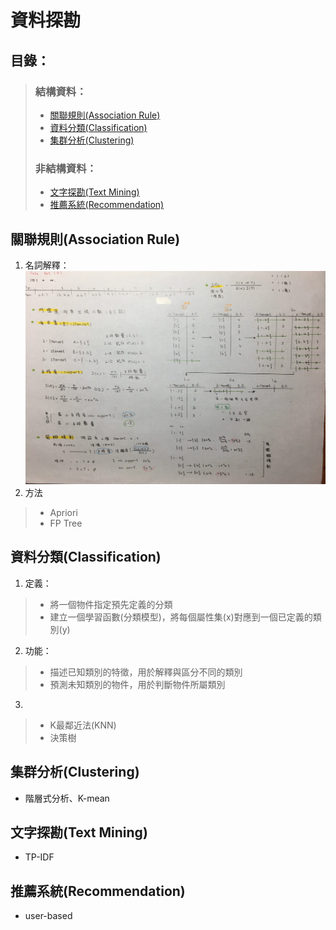 # 資料探勘   
## 目錄：
> ### 結構資料：
> * [關聯規則(Association Rule)](https://github.com/yenchungLin/study/tree/master/資料探勘#關聯規則association-rule)
> * [資料分類(Classification)](https://github.com/yenchungLin/study/tree/master/資料探勘#資料分類classification)
> * [集群分析(Clustering)](https://github.com/yenchungLin/study/tree/master/資料探勘#集群分析clustering)
> ### 非結構資料：
> * [文字探勘(Text Mining)](https://github.com/yenchungLin/study/tree/master/資料探勘#文字探勘text-mining)
> * [推薦系統(Recommendation)](https://github.com/yenchungLin/study/tree/master/資料探勘#推薦系統recommendation)
## 關聯規則(Association Rule)    
1. 名詞解釋：   
![關聯規則](https://github.com/yenchungLin/study/blob/master/資料探勘/picture/關聯規則.jpg)
2. 方法   
>* Apriori   
>* FP Tree
## 資料分類(Classification)
1. 定義：   
>* 將一個物件指定預先定義的分類   
>* 建立一個學習函數(分類模型)，將每個屬性集(x)對應到一個已定義的類別(y)   
2. 功能：   
>* 描述已知類別的特徵，用於解釋與區分不同的類別   
>* 預測未知類別的物件，用於判斷物件所屬類別   
3. 
>* K最鄰近法(KNN)
>* 決策樹
## 集群分析(Clustering)
* 階層式分析、K-mean
## 文字探勘(Text Mining)
* TP-IDF
## 推薦系統(Recommendation)
* user-based
